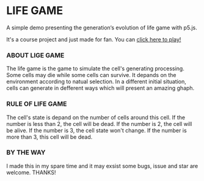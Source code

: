 # LIFE GAME
A simple demo presenting the generation‘s evolution of life game with p5.js.

It's a course project and just made for fan. You can [click here to play!](https://getianao.github.io/life-game/ )

### ABOUT LIGE GAME
The life game is the game to simulate the cell's generating processing. Some cells may die while some cells can survive. It depands on the environment according to natual selection. In a different initial situation, cells can generate in defferent ways which will present an amazing ghaph.

### RULE OF LIFE GAME
The cell's state is depand on the number of cells around this cell.
If the number is less than 2, the cell will be dead.
If the number is 2, the cell will be alive.
If the number is 3, the cell state won't change.
If the number is more than 3, this cell will be dead.

### BY THE WAY
I made this in my spare time and it may exsist some bugs, issue and star are welcome. THANKS!
